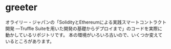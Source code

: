 # greeter

オライリー・ジャパンの「SolidityとEthereumによる実践スマートコントラクト開発 ―Truffle Suiteを用いた開発の基礎からデプロイまで」のコードを実際に動かしているリポジトリです。
本の環境がいろいろ古いので、いくつか変えているところがあります。

